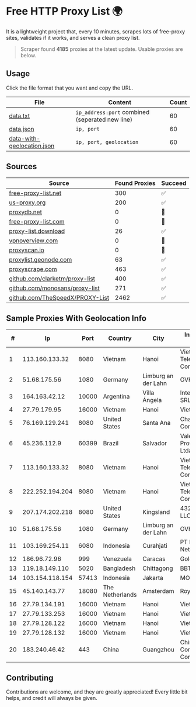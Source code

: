 
# Free HTTP Proxy List 🌍

It is a lightweight project that, every 10 minutes, scrapes lots of free-proxy sites, validates if it works, and serves a clean proxy list.


> Scraper found **4185** proxies at the latest update. Usable proxies are below.

## Usage

Click the file format that you want and copy the URL.


|File|Content|Count|
|----|-------|-----|
|[data.txt](https://raw.githubusercontent.com/themiralay/Proxy-List-World/master/data.txt)|`ip_address:port` combined (seperated new line)|60|
|[data.json](https://raw.githubusercontent.com/themiralay/Proxy-List-World/master/data.json)|`ip, port`|60|
|[data-with-geolocation.json](https://raw.githubusercontent.com/themiralay/Proxy-List-World/master/data-with-geolocation.json)|`ip, port, geolocation`|60|

## Sources

|Source|Found Proxies|Succeed|
|------|-------------|-------|
|[free-proxy-list.net](https://free-proxy-list.net)|300|✅|
|[us-proxy.org](https://www.us-proxy.org)|200|✅|
|[proxydb.net](http://proxydb.net)|0|🚫|
|[free-proxy-list.com](https://free-proxy-list.com/?page=&port=&type%5B%5D=http&type%5B%5D=https&up_time=0&search=Search)|0|🚫|
|[proxy-list.download](https://www.proxy-list.download/HTTP)|26|✅|
|[vpnoverview.com](https://vpnoverview.com/privacy/anonymous-browsing/free-proxy-servers)|0|🚫|
|[proxyscan.io](https://www.proxyscan.io)|0|🚫|
|[proxylist.geonode.com](https://proxylist.geonode.com/api/proxy-list?limit=300&page=1&sort_by=lastChecked&sort_type=desc&protocols=http,https)|63|✅|
|[proxyscrape.com](https://api.proxyscrape.com/v2/?request=displayproxies&protocol=http&timeout=10000&country=all&ssl=all&anonymity=all)|463|✅|
|[github.com/clarketm/proxy-list](https://raw.githubusercontent.com/clarketm/proxy-list/master/proxy-list-raw.txt)|400|✅|
|[github.com/monosans/proxy-list](https://raw.githubusercontent.com/monosans/proxy-list/main/proxies/http.txt)|271|✅|
|[github.com/TheSpeedX/PROXY-List](https://raw.githubusercontent.com/TheSpeedX/PROXY-List/master/http.txt)|2462|✅|


## Sample Proxies With Geolocation Info

|#|Ip|Port|Country|City|Internet Service Provider|
|-|--|----|-------|----|-------------------------|
|1|113.160.133.32|8080|Vietnam|Hanoi|VietNam Post and Telecom Corporation|
|2|51.68.175.56|1080|Germany|Limburg an der Lahn|OVH SAS|
|3|164.163.42.12|10000|Argentina|Villa Ángela|Interret Villa Angela SRL|
|4|27.79.179.95|16000|Vietnam|Hanoi|Viettel Corporation|
|5|76.169.129.241|8080|United States|Santa Ana|Charter Communications|
|6|45.236.112.9|60399|Brazil|Salvador|Valeria NET Provedor Internet Ltda|
|7|113.160.133.32|8080|Vietnam|Hanoi|VietNam Post and Telecom Corporation|
|8|222.252.194.204|8080|Vietnam|Hanoi|VietNam Post and Telecom Corporation|
|9|207.174.202.218|8080|United States|Kingsland|432 INTERNET, LLC|
|10|51.68.175.56|1080|Germany|Limburg an der Lahn|OVH SAS|
|11|103.169.254.11|6080|Indonesia|Curahjati|PT Master Star Network|
|12|186.96.72.96|999|Venezuela|Caracas|Gold Data USA Inc|
|13|119.18.149.110|5020|Bangladesh|Chittagong|BBTS Network|
|14|103.154.118.154|57413|Indonesia|Jakarta|MORATELINDONAP|
|15|45.140.143.77|18080|The Netherlands|Amsterdam|RoyaleHosting BV|
|16|27.79.134.191|16000|Vietnam|Hanoi|Viettel Corporation|
|17|27.79.133.253|16000|Vietnam|Hanoi|Viettel Corporation|
|18|27.79.128.122|16000|Vietnam|Hanoi|Viettel Corporation|
|19|27.79.128.132|16000|Vietnam|Hanoi|Viettel Corporation|
|20|183.240.46.42|443|China|Guangzhou|China Mobile Communications Corporation|



## Contributing

Contributions are welcome, and they are greatly appreciated! Every
little bit helps, and credit will always be given.


